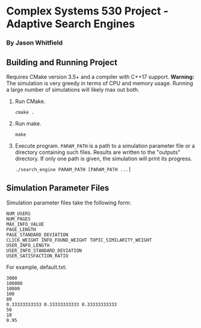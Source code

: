 # Complex Systems 530 Project - Adaptive Search Engines
### By Jason Whitfield

## Building and Running Project
Requires CMake version 3.5+ and a compiler with C++17 support.
**Warning:** The simulation is very greedy in terms of CPU and memory usage. Running a large number of simulations will likely max out both.

1. Run CMake.

   `cmake .`

2. Run make.

   `make`

3. Execute program. `PARAM_PATH` is a path to a simulation parameter file or a directory containing such files. Results are written to the "outputs" directory. If only one path is given, the simulation will print its progress.

   `./search_engine PARAM_PATH [PARAM_PATH ...]`

## Simulation Parameter Files
Simulation parameter files take the following form:
```
NUM_USERS
NUM_PAGES
MAX_INFO_VALUE
PAGE_LENGTH
PAGE_STANDARD_DEVIATION
CLICK_WEIGHT INFO_FOUND_WEIGHT TOPIC_SIMILARITY_WEIGHT
USER_INFO_LENGTH
USER_INFO_STANDARD_DEVIATION
USER_SATISFACTION_RATIO
```

For example, default.txt:
```
3000
100000
10000
100
80
0.33333333333 0.33333333333 0.33333333333
50
10
0.95
```
